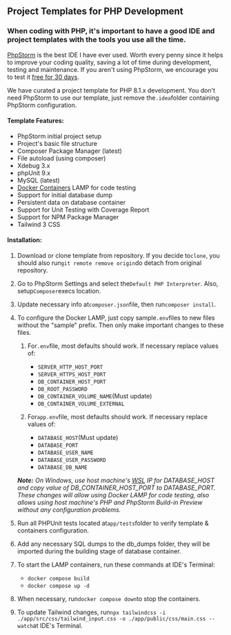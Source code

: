 ## Project Templates for PHP Development

### When coding with PHP, it's important to have a good IDE and project templates with the tools you use all the time.

[PhpStorm](https://www.jetbrains.com/phpstorm/) is the best IDE I have ever used. Worth every penny since it helps to
improve your coding quality, saving a lot
of time during development, testing and maintenance. If you aren't using PhpStorm, we encourage you to test it [free for
30 days](https://www.jetbrains.com/phpstorm/download/#section=windows).

We have curated a project template for PHP 8.1.x development. You don't need PhpStorm to use our template, just remove
the`.idea`folder containing PhpStorm configuration.

#### Template Features:

- PhpStorm initial project setup
- Project's basic file structure
- Composer Package Manager (latest)
- File autoload (using composer)
- Xdebug 3.x
- phpUnit 9.x
- MySQL (latest)
- [Docker Containers](https://www.docker.com/products/docker-desktop/) LAMP for code testing
- Support for initial database dump
- Persistent data on database container
- Support for Unit Testing with Coverage Report
- Support for NPM Package Manager
- Tailwind 3 CSS

#### Installation:

1. Download or clone template from repository. If you decide to`clone`, you should also run`git remote remove origin`do
   detach from original repository.

2. Go to PhpStorm Settings and select the`Default PHP Interpreter`. Also, setup`Composer`execs location.

3. Update necessary info at`composer.json`file, then run`composer install`.

4. To configure the Docker LAMP, just copy sample`.env`files to new files without the "sample" prefix. Then only make
   important changes to these files.

    1. For`.env`file, most defaults should work. If necessary replace values of:
        - `SERVER_HTTP_HOST_PORT`
        - `SERVER_HTTPS_HOST_PORT`
        - `DB_CONTAINER_HOST_PORT`
        - `DB_ROOT_PASSWORD`
        - `DB_CONTAINER_VOLUME_NAME`(Must update)
        - `DB_CONTAINER_VOLUME_EXTERNAL`

    2. For`app.env`file, most defaults should work. If necessary replace values of:
        - `DATABASE_HOST`(Must update)
        - `DATABASE_PORT`
        - `DATABASE_USER_NAME`
        - `DATABASE_USER_PASSWORD`
        - `DATABASE_DB_NAME`

   ***Note:** On Windows, use host machine's [WSL](https://learn.microsoft.com/en-us/windows/wsl/about) IP for
   DATABASE_HOST and copy value of DB_CONTAINER_HOST_PORT to DATABASE_PORT. These changes will allow using Docker LAMP
   for
   code testing, also allows using host machine's PHP and PhpStorm Build-in Preview without any configuration problems.*

5. Run all PHPUnit tests located at`app/tests`folder to verify template & containers configuration.

6. Add any necessary SQL dumps to the db_dumps folder, they will be imported during the building stage of database
   container.

7. To start the LAMP containers, run these commands at IDE's Terminal:

    - `docker compose build`
    - `docker compose up -d`

8. When necessary, run`docker compose down`to stop the containers.
9. To update Tailwind changes,
   run`npx tailwindcss -i ./app/src/css/tailwind_input.css -o ./app/public/css/main.css --watch`at IDE's Terminal.